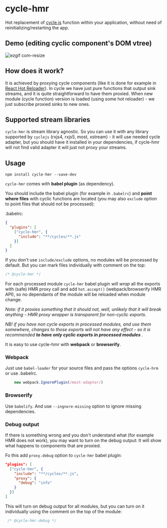 # cycle-hmr

Hot replacement of [cycle.js](http://http://cycle.js.org) function within 
your application, without need of reinitializing/restarting the app.

## Demo (editing cyclic component's DOM vtree) 

![ezgif com-resize](https://cloud.githubusercontent.com/assets/736697/14966550/804b45fc-10cc-11e6-8a64-91d9cf98f4d2.gif)

##  How does it work?

It is achieved by proxying cycle components (like it is done for example in [React Hot Reloader](https://github.com/gaearon/react-proxy/)).
In cycle we have just pure functions that output sink streams, 
and it is quite straightforward to have them proxied. 
When new module (cycle function) version is loaded (using some hot reloader) - we just subscribe proxied sinks to new ones.

## Supported stream libraries

`cycle-hmr` is stream library agnostic. So you can use it with any library supported by `cyclejs` 
(rxjs4, rxjs5, most, xstream) - it will use needed cycle adapter, but you should
 have it installed in your dependencies, if cycle-hmr will not find valid adapter 
 it will just not proxy your streams. 

## Usage

```
npm install cycle-hmr --save-dev
```

`cycle-hmr` comes with **babel plugin** (as dependency).

You should include the babel plugin (for example in  `.babelrc`) and 
**point where files** with cyclic functions 
are located (you may also `exclude` option to point files that should not be processed):

.babelrc:
```json
{
  "plugins": [
    ["cycle-hmr", {
      "include": "**/cycles/**.js"      
    }]
  ]
}
```

If you don't use `include/exclude` options, no modules will be processed by default.
But you can mark files individually with comment on the top:
 ```js
 /* @cycle-hmr */
 ```

For each processed module `cycle-hmr` babel plugin will *wrap* all the exports 
with (safe) HMR proxy call and add `hot.accept()` (webpack/browserify HMR API),
so no dependants of the module will be reloaded when module change. 

*Note: if it proxies something that it should not, well, unlikely 
that it will break anything - HMR proxy wrapper is transparent for non-cyclic exports.*

*NB! if you have non cycle exports in processed modules, and use them somewhere,
changes to those exports will not have any effect - so it is recommended 
**to have only cyclic exports in processed modules** .*


It is easy to use cycle-hmr with **webpack** or **browserify**.

### Webpack
Just use `babel-loader` for your source files and pass the options `cycle-hrm` or use .babelrc.


```js
    new webpack.IgnorePlugin(/most-adapter/)
```

### Browserify

Use `babelify`. And use `--ingnore-missing` option to ignore missing dependencies. 


### Debug output

If there is something wrong and you don't understand what (for example HMR does not work), 
you may want to turn on the debug output: It will show what happens to components that are proxied.

Fo this add `proxy.debug` option to `cycle-hmr` babel plugin:
```json
"plugins": [
  ["cycle-hmr", {
    "include": "**/cycles/**.js",
    "proxy": {
      "debug": "info"
    }
  }]
]
```
This will turn on debug output for all modules, but you can turn on it
individually using the comment on the top of the module:
```js
 /* @cycle-hmr-debug */
 ```
